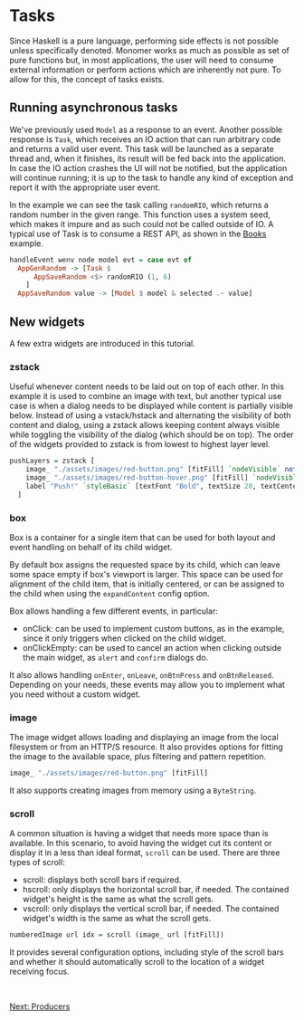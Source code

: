 # Tasks

Since Haskell is a pure language, performing side effects is not possible unless
specifically denoted. Monomer works as much as possible as set of pure functions
but, in most applications, the user will need to consume external information or
perform actions which are inherently not pure. To allow for this, the concept of
tasks exists.

## Running asynchronous tasks

We've previously used `Model` as a response to an event. Another possible
response is `Task`, which receives an IO action that can run arbitrary code and
returns a valid user event. This task will be launched as a separate thread and,
when it finishes, its result will be fed back into the application. In case the
IO action crashes the UI will not be notified, but the application will continue
running; it is up to the task to handle any kind of exception and report it with
the appropriate user event.

In the example we can see the task calling `randomRIO`, which returns a random
number in the given range. This function uses a system seed, which makes it
impure and as such could not be called outside of IO. A typical use of Task is
to consume a REST API, as shown in the [Books](../examples/02-books.md) example.

```haskell
handleEvent wenv node model evt = case evt of
  AppGenRandom -> [Task $
      AppSaveRandom <$> randomRIO (1, 6)
    ]
  AppSaveRandom value -> [Model $ model & selected .~ value]
```

## New widgets

A few extra widgets are introduced in this tutorial.

### zstack

Useful whenever content needs to be laid out on top of each other. In this
example it is used to combine an image with text, but another typical use case
is when a dialog needs to be displayed while content is partially visible below.
Instead of using a vstack/hstack and alternating the visibility of both content
and dialog, using a zstack allows keeping content always visible while toggling
the visibility of the dialog (which should be on top). The order of the widgets
provided to zstack is from lowest to highest layer level.

```haskell
pushLayers = zstack [
    image_ "./assets/images/red-button.png" [fitFill] `nodeVisible` not (model ^. hoverButton),
    image_ "./assets/images/red-button-hover.png" [fitFill] `nodeVisible` model ^. hoverButton,
    label "Push!" `styleBasic` [textFont "Bold", textSize 20, textCenter]
  ]
```

### box

Box is a container for a single item that can be used for both layout and event
handling on behalf of its child widget.

By default box assigns the requested space by its child, which can leave some
space empty if box's viewport is larger. This space can be used for alignment of
the child item, that is initially centered, or can be assigned to the child when
using the `expandContent` config option.

Box allows handling a few different events, in particular:

- onClick: can be used to implement custom buttons, as in the example, since it
  only triggers when clicked on the child widget.
- onClickEmpty: can be used to cancel an action when clicking outside the main
  widget, as `alert` and `confirm` dialogs do.

It also allows handling `onEnter`, `onLeave`, `onBtnPress` and `onBtnReleased`.
Depending on your needs, these events may allow you to implement what you need
without a custom widget.

### image

The image widget allows loading and displaying an image from the local
filesystem or from an HTTP/S resource. It also provides options for fitting the
image to the available space, plus filtering and pattern repetition.

```haskell
image_ "./assets/images/red-button.png" [fitFill]
```

It also supports creating images from memory using a `ByteString`.

### scroll

A common situation is having a widget that needs more space than is available. In
this scenario, to avoid having the widget cut its content or display it in a less
than ideal format, `scroll` can be used. There are three types of scroll:

- scroll: displays both scroll bars if required.
- hscroll: only displays the horizontal scroll bar, if needed. The contained
  widget's height is the same as what the scroll gets.
- vscroll: only displays the vertical scroll bar, if needed. The contained
  widget's width is the same as what the scroll gets.

```haskell
numberedImage url idx = scroll (image_ url [fitFill])
```

It provides several configuration options, including style of the scroll bars
and whether it should automatically scroll to the location of a widget receiving
focus.

<br/>

[Next: Producers](05-producers.md)
